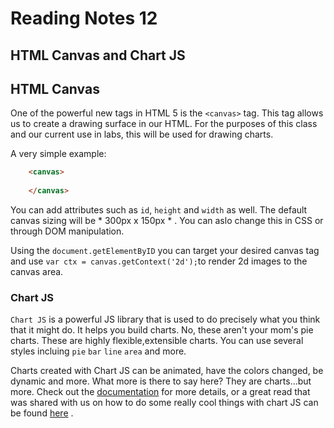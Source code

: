 # Reading Notes 12

## HTML Canvas and Chart JS

## HTML Canvas

One of the powerful new tags in HTML 5 is the `<canvas>` tag. This tag allows us to create a drawing surface in our HTML. For the purposes of this class and our current use in labs, this will be used for drawing charts.

A very simple example:
```html
    <canvas>
    
    </canvas>
```
You can add attributes such as `id`, `height` and `width` as well. The default canvas sizing will be * 300px x 150px * . You can aslo change this in CSS or through DOM manipulation. 

Using the `document.getElementByID` you can target your desired canvas tag and use `var ctx = canvas.getContext('2d');`to render 2d images to the canvas area.

### Chart JS

`Chart JS` is a powerful JS library that is used to do precisely what you think that it might do. It helps you build charts. No, these aren't your mom's pie charts. These are highly flexible,extensible charts. You can use several styles incluing `pie` `bar` `line` `area` and more.

Charts created with Chart JS can be animated, have the colors changed, be dynamic and more. What more is there to say here? They are charts...but more. Check out the [documentation](https://www.chartjs.org/docs/latest/configuration/layout.html) for more details, or a great read that was shared with us on how to do some really cool things with chart JS can be found [here](https://www.webdesignerdepot.com/2013/11/easily-create-stunning-animated-charts-with-chart-js/) .